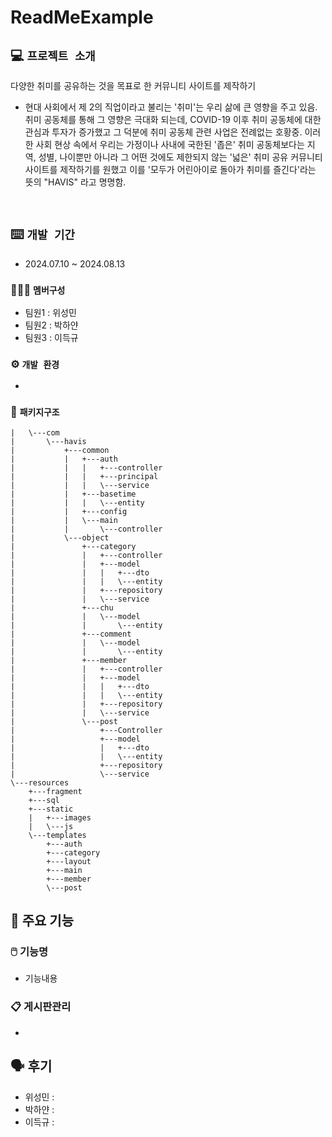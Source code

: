 # ReadMeExample

## 💻 `프로젝트 소개`

다양한 취미를 공유하는 것을 목표로 한 커뮤니티 사이트를 제작하기

- 현대 사회에서 제 2의 직업이라고 불리는 '취미'는 우리 삶에 큰 영향을 주고 있음.
  취미 공동체를 통해 그 영향은 극대화 되는데,
  COVID-19 이후 취미 공동체에 대한 관심과 투자가 증가했고
  그 덕분에 취미 공동체 관련 사업은 전례없는 호황중.
  이러한 사회 현상 속에서 우리는 가정이나 사내에 국한된
  '좁은' 취미 공동체보다는 지역, 성별, 나이뿐만 아니라 그 어떤 것에도 제한되지 않는
  '넓은' 취미 공유 커뮤니티 사이트를 제작하기를 원했고 이를
  '모두가 어린아이로 돌아가 취미를 즐긴다'라는 뜻의 "HAVIS" 라고 명명함.
 
<br>

##  ⌨️ `개발 기간`
* 2024.07.10 ~ 2024.08.13

### 🧑‍🤝‍🧑 `멤버구성`
 - 팀원1 : 위성민
 - 팀원2 : 박하얀
 - 팀원3 : 이득규

### ⚙️ `개발 환경`
- 
  
### 📂 `패키지구조`
```+---java
|   \---com
|       \---havis
|           +---common
|           |   +---auth
|           |   |   +---controller
|           |   |   +---principal
|           |   |   \---service
|           |   +---basetime
|           |   |   \---entity
|           |   +---config
|           |   \---main
|           |       \---controller
|           \---object
|               +---category
|               |   +---controller
|               |   +---model
|               |   |   +---dto
|               |   |   \---entity
|               |   +---repository
|               |   \---service
|               +---chu
|               |   \---model
|               |       \---entity
|               +---comment
|               |   \---model
|               |       \---entity
|               +---member
|               |   +---controller
|               |   +---model
|               |   |   +---dto
|               |   |   \---entity
|               |   +---repository
|               |   \---service
|               \---post
|                   +---Controller
|                   +---model
|                   |   +---dto
|                   |   \---entity
|                   +---repository
|                   \---service
\---resources
    +---fragment
    +---sql
    +---static
    |   +---images
    |   \---js
    \---templates
        +---auth
        +---category
        +---layout
        +---main
        +---member
        \---post
```


## 📌 주요 기능
###  🖱️ 기능명
- 기능내용

### 📋 게시판관리 
- 

## 🗣️ 후기

- 위성민 : 
- 박하얀 :
- 이득규 : 

